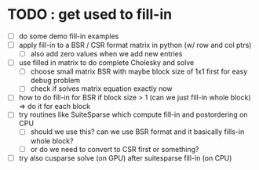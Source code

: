 # TODO : get used to fill-in

- [ ] do some demo fill-in examples
- [ ] apply fill-in to a BSR / CSR format matrix in python (w/ row and col ptrs)
    - [ ] also add zero values when we add new entries
- [ ] use filled in matrix to do complete Cholesky and solve
    - [ ] choose small matrix BSR with maybe block size of 1x1 first for easy debug problem
    - [ ] check if solves matrix equation exactly now
- [ ] how to do fill-in for BSR if block size > 1 (can we just fill-in whole block) => do it for each block
- [ ] try routines like SuiteSparse which compute fill-in and postordering on CPU
    - [ ] should we use this? can we use BSR format and it basically fills-in whole block?
    - [ ] or do we need to convert to CSR first or something?
- [ ] try also cusparse solve (on GPU) after suitesparse fill-in (on CPU)